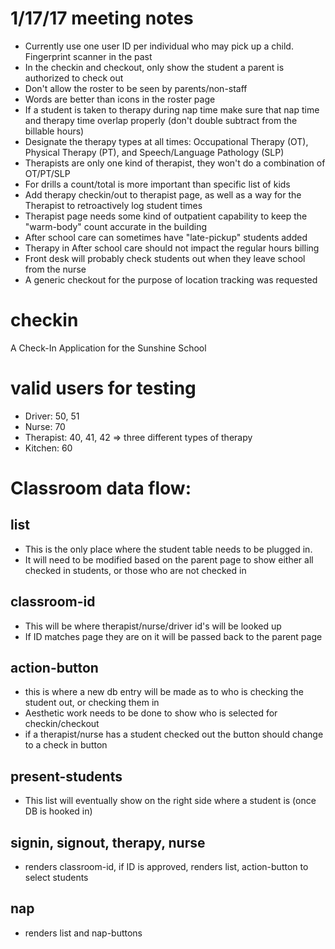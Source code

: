 # 1/17/17 meeting notes
- Currently use one user ID per individual who may pick up a child. Fingerprint scanner in the past
- In the checkin and checkout, only show the student a parent is authorized to check out
- Don't allow the roster to be seen by parents/non-staff
- Words are better than icons in the roster page
- If a student is taken to therapy during nap time make sure that nap time and therapy time overlap properly (don't double subtract from the billable hours)
- Designate the therapy types at all times: Occupational Therapy (OT), Physical Therapy (PT), and Speech/Language Pathology (SLP)
- Therapists are only one kind of therapist, they won't do a combination of OT/PT/SLP
- For drills a count/total is more important than specific list of kids
- Add therapy checkin/out to therapist page, as well as a way for the Therapist to retroactively log student times
- Therapist page needs some kind of outpatient capability to keep the "warm-body" count accurate in the building
- After school care can sometimes have "late-pickup" students added
- Therapy in After school care should not impact the regular hours billing
- Front desk will probably check students out when they leave school from the nurse
- A generic checkout for the purpose of location tracking was requested


# checkin
A Check-In Application for the Sunshine School

# valid users for testing
- Driver: 50, 51
- Nurse: 70
- Therapist: 40, 41, 42 => three different types of therapy
- Kitchen: 60

# Classroom data flow:
## list
- This is the only place where the student table needs to be plugged in.
- It will need to be modified based on the parent page to show either all checked in students, or those who are not checked in

## classroom-id
- This will be where therapist/nurse/driver id's will be looked up
- If ID matches page they are on it will be passed back to the parent page

## action-button
- this is where a new db entry will be made as to who is checking the student out, or checking them in
- Aesthetic work needs to be done to show who is selected for checkin/checkout
- if a therapist/nurse has a student checked out the button should change to a check in button

## present-students
- This list will eventually show on the right side where a student is (once DB is hooked in)

## signin, signout, therapy, nurse
- renders classroom-id, if ID is approved, renders list, action-button to select students

## nap
- renders list and nap-buttons
